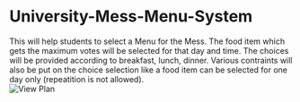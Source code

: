 # University-Mess-Menu-System
This will help students to select a Menu for the Mess. The food item which gets the maximum votes will be selected for that day and time. The choices will be provided according to breakfast, lunch, dinner. Various contraints will also be put on the choice selection like a food item can be selected for one day only (repeatition is not allowed).    
![View Plan]("https://github.com/karanjakhar/University-Mess-Menu-System/blob/master/Screenshot%20from%202019-09-02%2021-01-54.png")

